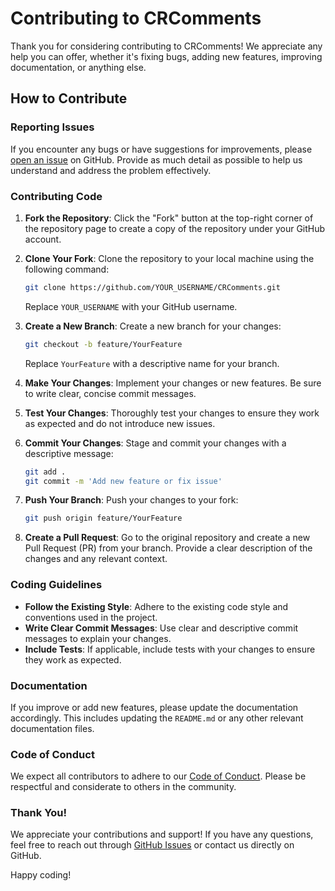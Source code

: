 # Contributing to CRComments

Thank you for considering contributing to CRComments! We appreciate any help you can offer, whether it's fixing bugs, adding new features, improving documentation, or anything else.

## How to Contribute

### Reporting Issues

If you encounter any bugs or have suggestions for improvements, please [open an issue](https://github.com/hypegg/CRComments/issues) on GitHub. Provide as much detail as possible to help us understand and address the problem effectively.

### Contributing Code

1. **Fork the Repository**: Click the "Fork" button at the top-right corner of the repository page to create a copy of the repository under your GitHub account.

2. **Clone Your Fork**: Clone the repository to your local machine using the following command:
    ```sh
    git clone https://github.com/YOUR_USERNAME/CRComments.git
    ```
    Replace `YOUR_USERNAME` with your GitHub username.

3. **Create a New Branch**: Create a new branch for your changes:
    ```sh
    git checkout -b feature/YourFeature
    ```
    Replace `YourFeature` with a descriptive name for your branch.

4. **Make Your Changes**: Implement your changes or new features. Be sure to write clear, concise commit messages.

5. **Test Your Changes**: Thoroughly test your changes to ensure they work as expected and do not introduce new issues.

6. **Commit Your Changes**: Stage and commit your changes with a descriptive message:
    ```sh
    git add .
    git commit -m 'Add new feature or fix issue'
    ```

7. **Push Your Branch**: Push your changes to your fork:
    ```sh
    git push origin feature/YourFeature
    ```

8. **Create a Pull Request**: Go to the original repository and create a new Pull Request (PR) from your branch. Provide a clear description of the changes and any relevant context.

### Coding Guidelines

- **Follow the Existing Style**: Adhere to the existing code style and conventions used in the project.
- **Write Clear Commit Messages**: Use clear and descriptive commit messages to explain your changes.
- **Include Tests**: If applicable, include tests with your changes to ensure they work as expected.

### Documentation

If you improve or add new features, please update the documentation accordingly. This includes updating the `README.md` or any other relevant documentation files.

### Code of Conduct

We expect all contributors to adhere to our [Code of Conduct](CODE_OF_CONDUCT.md). Please be respectful and considerate to others in the community.

### Thank You!

We appreciate your contributions and support! If you have any questions, feel free to reach out through [GitHub Issues](https://github.com/hypegg/CRComments/issues) or contact us directly on GitHub.

Happy coding!
